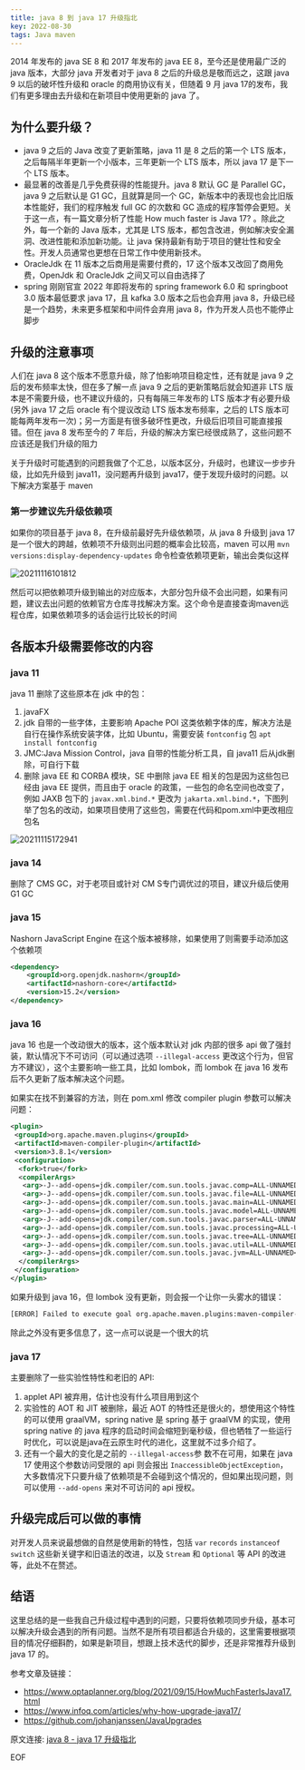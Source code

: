 ```yaml
---
title: java 8 到 java 17 升级指北 
key: 2022-08-30
tags: Java maven
---
```


2014 年发布的 java SE 8 和 2017 年发布的 java EE 8，至今还是使用最广泛的 java 版本，大部分 java 开发者对于 java 8 之后的升级总是敬而远之，这跟 java 9 以后的破坏性升级和 oracle 的商用协议有关，但随着 9 月  java 17的发布，我们有更多理由去升级和在新项目中使用更新的 java 了。

<!--more-->

## 为什么要升级？

- java 9 之后的 Java 改变了更新策略，java 11 是 8 之后的第一个 LTS 版本，之后每隔半年更新一个小版本，三年更新一个 LTS 版本，所以 java 17 是下一个 LTS 版本。
- 最显著的改善是几乎免费获得的性能提升。java 8 默认 GC 是 Parallel GC，java 9 之后默认是 G1 GC，且就算是同一个 GC，新版本中的表现也会比旧版本性能好，我们的程序触发 full GC 的次数和 GC 造成的程序暂停会更短。关于这一点，有一篇文章分析了性能 How much faster is Java 17? 。除此之外，每一个新的 Java 版本，尤其是 LTS 版本，都包含改进，例如解决安全漏洞、改进性能和添加新功能。让 java 保持最新有助于项目的健壮性和安全性。开发人员通常也更想在日常工作中使用新技术。
- OracleJdk 在 11 版本之后商用是需要付费的，17 这个版本又改回了商用免费，OpenJdk 和 OracleJdk 之间又可以自由选择了
- spring 刚刚官宣 2022 年即将发布的 spring framework 6.0 和 springboot 3.0 版本最低要求 java 17，且 kafka 3.0 版本之后也会弃用 java 8，升级已经是一个趋势，未来更多框架和中间件会弃用 java 8，作为开发人员也不能停止脚步

## 升级的注意事项

人们在 java 8 这个版本不愿意升级，除了怕影响项目稳定性，还有就是 java 9 之后的发布频率太快，但在多了解一点 java 9 之后的更新策略后就会知道非 LTS 版本是不需要升级，也不建议升级的，只有每隔三年发布的 LTS 版本才有必要升级(另外 java 17 之后 oracle 有个提议改动 LTS 版本发布频率，之后的 LTS 版本可能每两年发布一次)；另一方面是有很多破坏性更改，升级后旧项目可能直接报错。但在 java 8 发布至今的 7 年后，升级的解决方案已经很成熟了，这些问题不应该还是我们升级的阻力

关于升级时可能遇到的问题我做了个汇总，以版本区分，升级时，也建议一步步升级，比如先升级到 java11，没问题再升级到 java17，便于发现升级时的问题。以下解决方案基于 maven

### 第一步建议先升级依赖项

如果你的项目基于 java 8，在升级前最好先升级依赖项，从 java 8 升级到 java 17 是一个很大的跨越，依赖项不升级则出问题的概率会比较高，maven 可以用 `mvn versions:display-dependency-updates` 命令检查依赖项更新，输出会类似这样

![20211116101812](https://fulu-item11-zjk.oss-cn-zhangjiakou.aliyuncs.com/images/20211116101812.png)

然后可以把依赖项升级到输出的对应版本，大部分包升级不会出问题，如果有问题，建议去出问题的依赖官方仓库寻找解决方案。这个命令是直接查询maven远程仓库，如果依赖项多的话会运行比较长的时间

## 各版本升级需要修改的内容

### java 11

java 11 删除了这些原本在 jdk 中的包：

1. javaFX
2. jdk 自带的一些字体，主要影响 Apache POI 这类依赖字体的库，解决方法是自行在操作系统安装字体，比如 Ubuntu，需要安装 `fontconfig` 包 `apt install fontconfig`
3. JMC:Java Mission Control，java 自带的性能分析工具，自 java11 后从jdk删除，可自行下载
4. 删除 java EE 和 CORBA 模块，SE 中删除 java EE 相关的包是因为这些包已经由 java EE 提供，而且由于 oracle 的政策，一些包的命名空间也改变了，例如 JAXB 包下的 `javax.xml.bind.*` 更改为 `jakarta.xml.bind.*`，下图列举了包名的改动，如果项目使用了这些包，需要在代码和pom.xml中更改相应包名

![20211115172941](https://fulu-item11-zjk.oss-cn-zhangjiakou.aliyuncs.com/images/20211115172941.png)

### java 14

删除了 CMS GC，对于老项目或针对 CM S专门调优过的项目，建议升级后使用 G1 GC

### java 15

Nashorn JavaScript Engine 在这个版本被移除，如果使用了则需要手动添加这个依赖项

```xml
<dependency>
    <groupId>org.openjdk.nashorn</groupId>
    <artifactId>nashorn-core</artifactId>
    <version>15.2</version>
</dependency>
```

### java 16

java 16 也是一个改动很大的版本，这个版本默认对 jdk 内部的很多 api 做了强封装，默认情况下不可访问（可以通过选项 `--illegal-access` 更改这个行为，但官方不建议），这个主要影响一些工具，比如 lombok，而 lombok 在 java 16 发布后不久更新了版本解决这个问题。

如果实在找不到兼容的方法，则在 pom.xml 修改 compiler plugin 参数可以解决问题：

```xml
<plugin>
 <groupId>org.apache.maven.plugins</groupId>
 <artifactId>maven-compiler-plugin</artifactId>
 <version>3.8.1</version>
 <configuration>
  <fork>true</fork>
  <compilerArgs>
   <arg>-J--add-opens=jdk.compiler/com.sun.tools.javac.comp=ALL-UNNAMED</arg>
   <arg>-J--add-opens=jdk.compiler/com.sun.tools.javac.file=ALL-UNNAMED</arg>
   <arg>-J--add-opens=jdk.compiler/com.sun.tools.javac.main=ALL-UNNAMED</arg>
   <arg>-J--add-opens=jdk.compiler/com.sun.tools.javac.model=ALL-UNNAMED</arg>
   <arg>-J--add-opens=jdk.compiler/com.sun.tools.javac.parser=ALL-UNNAMED</arg>
   <arg>-J--add-opens=jdk.compiler/com.sun.tools.javac.processing=ALL-UNNAMED</arg>
   <arg>-J--add-opens=jdk.compiler/com.sun.tools.javac.tree=ALL-UNNAMED</arg>
   <arg>-J--add-opens=jdk.compiler/com.sun.tools.javac.util=ALL-UNNAMED</arg>
   <arg>-J--add-opens=jdk.compiler/com.sun.tools.javac.jvm=ALL-UNNAMED</arg>
  </compilerArgs>
 </configuration>
</plugin>
```

如果升级到 java 16，但 lombok 没有更新，则会报一个让你一头雾水的错误：

```sh
[ERROR] Failed to execute goal org.apache.maven.plugins:maven-compiler-plugin:3.8.1:compile (default-compile) on project broken: Compilation failure -> [Help 1]
```

除此之外没有更多信息了，这一点可以说是一个很大的坑

### java 17

主要删除了一些实验性特性和老旧的 API:

1. applet API 被弃用，估计也没有什么项目用到这个
2. 实验性的 AOT 和 JIT 被删除，最近 AOT 的特性还是很火的，想使用这个特性的可以使用 graalVM，spring native 是 spring 基于 graalVM 的实现，使用 spring native 的 java 程序的启动时间会缩短到毫秒级，但也牺牲了一些运行时优化，可以说是java在云原生时代的进化，这里就不过多介绍了。
3. 还有一个最大的变化是之前的 `--illegal-access`参 数不在可用，如果在 java 17 使用这个参数访问受限的 api 则会报出 `InaccessibleObjectException`，大多数情况下只要升级了依赖项是不会碰到这个情况的，但如果出现问题，则可以使用 `--add-opens` 来对不可访问的 api 授权。

## 升级完成后可以做的事情

对开发人员来说最想做的自然是使用新的特性，包括 `var` `records` `instanceof` `switch` 这些新关键字和旧语法的改进，以及 `Stream` 和 `Optional` 等 API 的改进等，此处不在赘述。

## 结语

这里总结的是一些我自己升级过程中遇到的问题，只要将依赖项同步升级，基本可以解决升级会遇到的所有问题。当然不是所有项目都适合升级的，这里需要根据项目的情况仔细斟酌，如果是新项目，想跟上技术迭代的脚步，还是非常推荐升级到 java 17 的。

参考文章及链接：

- <https://www.optaplanner.org/blog/2021/09/15/HowMuchFasterIsJava17.html>
- <https://www.infoq.com/articles/why-how-upgrade-java17/>
- <https://github.com/johanjanssen/JavaUpgrades>

原文连接: [java 8 - java 17 升级指北](https://www.cnblogs.com/fulu/p/15787771.html)

EOF
